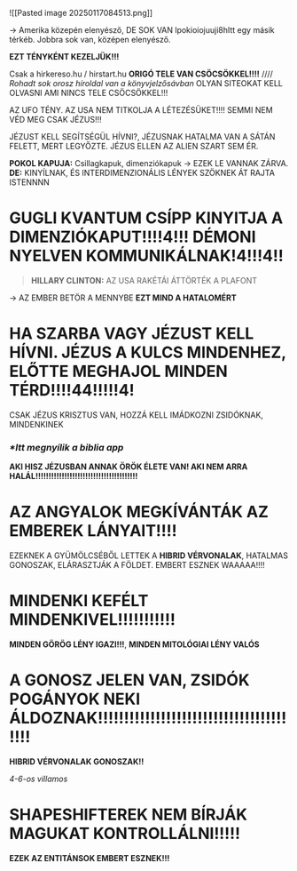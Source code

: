 ![[Pasted image 20250117084513.png]]

-> Amerika közepén elenyésző, DE SOK VAN
lpokioiojuuji8hItt egy másik térkéb. Jobbra sok van, középen elenyésző.
	
**EZT TÉNYKÉNT KEZELJÜK!!!**

Csak a hirkereso.hu / hirstart.hu
**ORIGÓ TELE VAN CSÖCSÖKKEL!!!!**
//// *Rohadt sok orosz híroldal van a könyvjelzősávban*
OLYAN SITEOKAT KELL OLVASNI AMI NINCS TELE CSÖCSÖKKEL!!!

AZ UFO TÉNY.
AZ USA NEM TITKOLJA A LÉTEZÉSÜKET!!!!
SEMMI NEM VÉD MEG CSAK JÉZUS!!!

JÉZUST KELL SEGÍTSÉGÜL HÍVNI?, JÉZUSNAK HATALMA VAN A SÁTÁN FELETT, MERT LEGYŐZTE. JÉZUS ELLEN AZ ALIEN SZART SEM ÉR.

**POKOL KAPUJA:** Csillagkapuk, dimenziókapuk
-> EZEK LE VANNAK ZÁRVA.
**DE:** KINYÍLNAK, ÉS INTERDIMENZIONÁLIS LÉNYEK SZÖKNEK ÁT RAJTA
ISTENNNN

# GUGLI KVANTUM CSÍPP KINYITJA A DIMENZIÓKAPUT!!!!4!!! DÉMONI NYELVEN KOMMUNIKÁLNAK!4!!!4!!

> **HILLARY CLINTON:** AZ USA RAKÉTÁI ÁTTÖRTÉK A PLAFONT

-> AZ EMBER BETÖR A MENNYBE
**EZT MIND A HATALOMÉRT**
# HA SZARBA VAGY JÉZUST KELL HÍVNI. JÉZUS A KULCS MINDENHEZ, ELŐTTE MEGHAJOL MINDEN TÉRD!!!!44!!!!!4!

CSAK JÉZUS KRISZTUS VAN, HOZZÁ KELL IMÁDKOZNI ZSIDÓKNAK, MINDENKINEK


### *\*Itt megnyílik a biblia app*

**AKI HISZ JÉZUSBAN ANNAK ÖRÖK ÉLETE VAN!
AKI NEM ARRA HALÁL!!!!!!!!!!!!!!!!!!!!!!!!!!!!!!!!!!!!!!!**

# AZ ANGYALOK MEGKÍVÁNTÁK AZ EMBEREK LÁNYAIT!!!!

EZEKNEK A GYÜMÖLCSÉBŐL LETTEK A **HIBRID VÉRVONALAK**, HATALMAS GONOSZAK, ELÁRASZTJÁK A FÖLDET. EMBERT ESZNEK WAAAAA!!!!

# MINDENKI KEFÉLT MINDENKIVEL!!!!!!!!!!!

**MINDEN GÖRÖG LÉNY IGAZI!!!**, 
**MINDEN MITOLÓGIAI LÉNY VALÓS**


# A GONOSZ JELEN VAN, ZSIDÓK POGÁNYOK NEKI ÁLDOZNAK!!!!!!!!!!!!!!!!!!!!!!!!!!!!!!!!!!!!!!!!

**HIBRID VÉRVONALAK GONOSZAK!!**

*4-6-os villamos*

# SHAPESHIFTEREK NEM BÍRJÁK MAGUKAT KONTROLLÁLNI!!!!!

**EZEK AZ ENTITÁNSOK EMBERT ESZNEK!!!**


